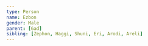 ```yaml
---
type: Person
name: Ezbon
gender: Male
parent: [Gad]
sibling: [Zephon, Haggi, Shuni, Eri, Arodi, Areli]
---
```

